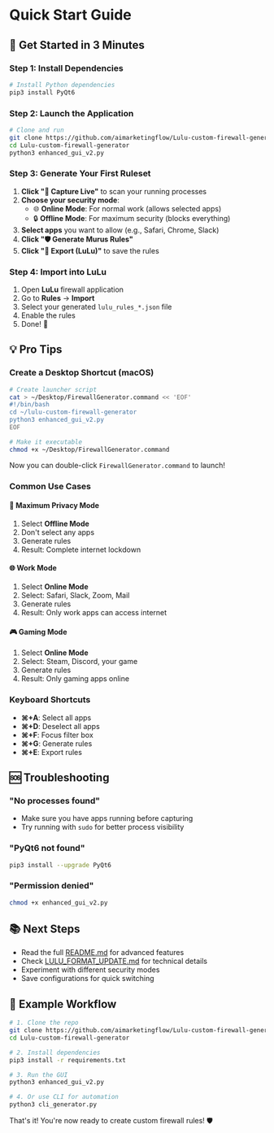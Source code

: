 # Quick Start Guide

## 🚀 Get Started in 3 Minutes

### Step 1: Install Dependencies

```bash
# Install Python dependencies
pip3 install PyQt6
```

### Step 2: Launch the Application

```bash
# Clone and run
git clone https://github.com/aimarketingflow/Lulu-custom-firewall-generator.git
cd Lulu-custom-firewall-generator
python3 enhanced_gui_v2.py
```

### Step 3: Generate Your First Ruleset

1. **Click "📡 Capture Live"** to scan your running processes
2. **Choose your security mode**:
   - 🌐 **Online Mode**: For normal work (allows selected apps)
   - 🔒 **Offline Mode**: For maximum security (blocks everything)
3. **Select apps** you want to allow (e.g., Safari, Chrome, Slack)
4. **Click "🛡️ Generate Murus Rules"**
5. **Click "📁 Export (LuLu)"** to save the rules

### Step 4: Import into LuLu

1. Open **LuLu** firewall application
2. Go to **Rules** → **Import**
3. Select your generated `lulu_rules_*.json` file
4. Enable the rules
5. Done! 🎉

## 💡 Pro Tips

### Create a Desktop Shortcut (macOS)

```bash
# Create launcher script
cat > ~/Desktop/FirewallGenerator.command << 'EOF'
#!/bin/bash
cd ~/lulu-custom-firewall-generator
python3 enhanced_gui_v2.py
EOF

# Make it executable
chmod +x ~/Desktop/FirewallGenerator.command
```

Now you can double-click `FirewallGenerator.command` to launch!

### Common Use Cases

#### 🔐 Maximum Privacy Mode
1. Select **Offline Mode**
2. Don't select any apps
3. Generate rules
4. Result: Complete internet lockdown

#### 🌐 Work Mode
1. Select **Online Mode**
2. Select: Safari, Slack, Zoom, Mail
3. Generate rules
4. Result: Only work apps can access internet

#### 🎮 Gaming Mode
1. Select **Online Mode**
2. Select: Steam, Discord, your game
3. Generate rules
4. Result: Only gaming apps online

### Keyboard Shortcuts

- **⌘+A**: Select all apps
- **⌘+D**: Deselect all apps
- **⌘+F**: Focus filter box
- **⌘+G**: Generate rules
- **⌘+E**: Export rules

## 🆘 Troubleshooting

### "No processes found"
- Make sure you have apps running before capturing
- Try running with `sudo` for better process visibility

### "PyQt6 not found"
```bash
pip3 install --upgrade PyQt6
```

### "Permission denied"
```bash
chmod +x enhanced_gui_v2.py
```

## 📚 Next Steps

- Read the full [README.md](README.md) for advanced features
- Check [LULU_FORMAT_UPDATE.md](LULU_FORMAT_UPDATE.md) for technical details
- Experiment with different security modes
- Save configurations for quick switching

## 🎯 Example Workflow

```bash
# 1. Clone the repo
git clone https://github.com/aimarketingflow/Lulu-custom-firewall-generator.git
cd Lulu-custom-firewall-generator

# 2. Install dependencies
pip3 install -r requirements.txt

# 3. Run the GUI
python3 enhanced_gui_v2.py

# 4. Or use CLI for automation
python3 cli_generator.py
```

That's it! You're now ready to create custom firewall rules! 🛡️
